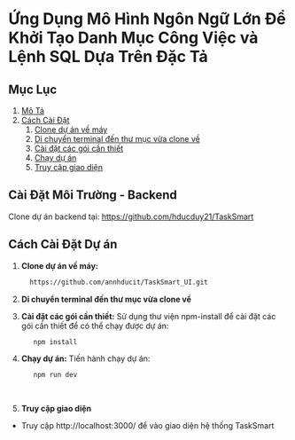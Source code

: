 #  Ứng Dụng Mô Hình Ngôn Ngữ Lớn Để Khởi Tạo Danh Mục Công Việc và Lệnh SQL Dựa Trên Đặc Tả
## Mục Lục

1. [Mô Tả](#Mô-tả)
2. [Cách Cài Đặt](#cách-cài-đặt)
    1. [Clone dự án về máy](#1-clone-dự-án-về-máy)
    2. [Di chuyển terminal đến thư mục vừa clone về](#2-di-chuyển-terminal-đến-thư-mục-vừa-clone-về)
    3. [Cài đặt các gói cần thiết](#3_cài_đặt_các_gói_cần_thiết)
    4. [Chạy dự án](#4-chạy-dự-án)
    5. [Truy cập giao diện](#5-truy-cập-giao-diện)


## Cài Đặt Môi Trường - Backend
Clone dự án backend tại:
https://github.com/hducduy21/TaskSmart


## Cách Cài Đặt Dự án

1. **Clone dự án về máy:**
     ```bash
       https://github.com/annhducit/TaskSmart_UI.git
2. **Di chuyển terminal đến thư mục vừa clone về**
   
3. **Cài đặt các gói cần thiết:**
Sử dụng thư viện npm-install để cài đặt các gói cần thiết để có thể chạy được dự án:

    ```bash
       npm install
4. **Chạy dự án:**
Tiến hành chạy dự án:
    ```bash
       npm run dev
      
       
6. **Truy cập giao diện**

  - Truy cập http://localhost:3000/ để vào giao diện hệ thống TaskSmart

